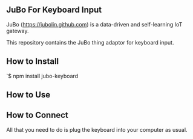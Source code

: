 JuBo For Keyboard Input
-------

JuBo (https://jubolin.github.com) is a data-driven and self-learning IoT gateway.

This repository contains the JuBo thing adaptor for keyboard input.

## How to Install
`$ npm install jubo-keyboard

## How to Use

## How to Connect
All that you need to do is plug the keyboard into your computer as usual.

